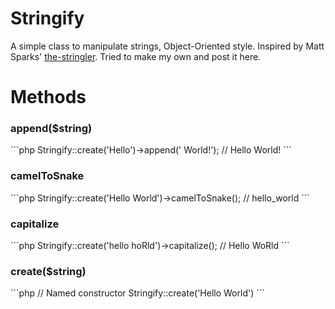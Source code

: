 # Stringify
A simple class to manipulate strings, Object-Oriented style. Inspired by Matt Sparks' <a href="https://github.com/mattsparks/the-stringler">the-stringler</a>. Tried to make my own and post it here.

# Methods
<h3>append($string)</h3>
```php
  Stringify::create('Hello')->append(' World!');
  // Hello World!
```

<h3>camelToSnake</h3>
```php
  Stringify::create('Hello World')->camelToSnake();
  // hello_world
```

<h3>capitalize</h3>
```php
  Stringify::create('hello hoRld')->capitalize();
  // Hello WoRld
```

<h3>create($string)</h3>
```php
  // Named constructor
  Stringify::create('Hello World')
```
